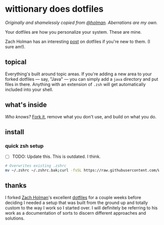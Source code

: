 # wittionary does dotfiles
_Originally and shamelessly copied from [@holman](https://github.com/holman/dotfiles). Aberrations are my own._

Your dotfiles are how you personalize your system. These are mine.

Zach Holman has an interesting [post](http://zachholman.com/2010/08/dotfiles-are-meant-to-be-forked/) on dotfiles if you're new to them. (I sure am!).

## topical

Everything's built around topic areas. If you're adding a new area to your
forked dotfiles — say, "Java" — you can simply add a `java` directory and put
files in there. Anything with an extension of `.zsh` will get automatically
included into your shell.

## what's inside

_Who knows?_
[Fork it](https://github.com/wittionary/dotfiles/fork), remove what you don't
use, and build on what you do.

## install

### quick zsh setup
- [ ] TODO: Update this. This is outdated. I think.
```sh
# Overwrites existing .zshrc
mv ~/.zshrc ~/.zshrc.bak;curl -fsSL https://raw.githubusercontent.com/Wittionary/dotfiles/main/zsh/.zshrc --output ~/.zshrc;source ~/.zshrc
```

## thanks

I forked [Zach Holman](http://github.com/holman)'s excellent
[dotfiles](http://github.com/holman/dotfiles) for a couple weeks before deciding I needed a setup that was built from the ground up and totally custom to the way I work so I started over. I will definitely be referring to his work as a documentation of sorts to discern different approaches and solutions.
